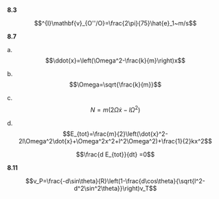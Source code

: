 __8.3__

$$^{I}\mathbf{v}_{O''/O}=\frac{2\pi}{75}\hat{e}_1~m/s$$

__8.7__

a. $$\ddot{x}=\left(\Omega^2-\frac{k}{m}\right)x$$

b. $$\Omega=\sqrt{\frac{k}{m}}$$

c. $$N=m\left(2\Omega\dot{x}-l\Omega^2)$$

d.
$$E_{tot}=\frac{m}{2}\left(\dot{x}^2-2l\Omega^2\dot{x}+\Omega^2x^2+l^2\Omega^2)+\frac{1}{2}kx^2$$

$$\frac{d E_{tot}}{dt} =0$$

__8.11__

$$v_P=\frac{-d\sin\theta}{R}\left(1-\frac{d\cos\theta}{\sqrt{l^2-d^2\sin^2\theta}}\right)v_T$$
